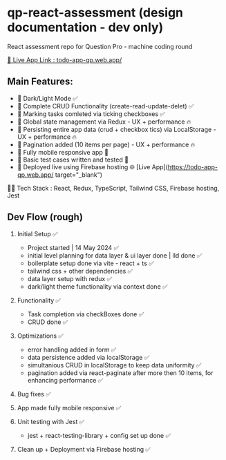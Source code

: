 # qp-react-assessment (design documentation - dev only)

React assessment repo for Question Pro - machine coding round

[🚀 Live App Link : todo-app-qp.web.app/](https://todo-app-qp.web.app/)

## Main Features:

- 🚀 Dark/Light Mode ✅
- 🚀 Complete CRUD Functionality (create-read-update-delet) ✅
- 🚀 Marking tasks comleted via ticking checkboxes ✅
- 🚀 Global state management via Redux - UX + performance 🔥
- 🚀 Persisting entire app data (crud + checkbox tics) via LocalStorage - UX + performance 🔥
- 🚀 Pagination added (10 items per page) - UX + performance 🔥
- 🚀 Fully mobile responsive app 📱
- 🚀 Basic test cases written and tested 👾
- 🚀 Deployed live using Firebase hosting 🌐 [Live App](https://todo-app-qp.web.app/ target="\_blank")

🧑‍💻 Tech Stack : React, Redux, TypeScript, Tailwind CSS, Firebase hosting, Jest

## Dev Flow (rough)

1. Initial Setup ✅

   - Project started | 14 May 2024 ✅
   - initial level planning for data layer & ui layer done | lld done ✅
   - boilerplate setup done via vite - react + ts ✅
   - tailwind css + other dependencies ✅
   - data layer setup with redux ✅
   - dark/light theme functionality via context done ✅

2. Functionality ✅

   - Task completion via checkBoxes done ✅
   - CRUD done ✅

3. Optimizations ✅

   - error handling added in form ✅
   - data persistence added via localStorage ✅
   - simultanious CRUD in localStorage to keep data uniformity ✅
   - pagination added via react-paginate after more then 10 items, for enhancing performance ✅

4. Bug fixes ✅

5. App made fully mobile responsive ✅

6. Unit testing with Jest ✅

   - jest + react-testing-library + config set up done ✅

7. Clean up + Deployment via Firebase hosting ✅
